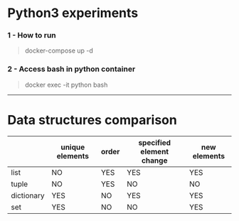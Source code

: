 # Python3 experiments

### 1 - How to run

> docker-compose up -d

### 2 - Access bash in python container

> docker exec -it python bash

***

# Data structures comparison

|            | unique elements | order | specified element change | new elements |
|------------|-----------------|-------|--------------------------|--------------|
| list       | NO              | YES   | YES                      | YES          |
| tuple      | NO              | YES   | NO                       | NO           |
| dictionary | YES             | NO    | YES                      | YES          |
| set        | YES             | NO    | NO                       | YES          |

